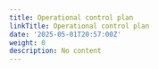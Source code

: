 ```yaml
---
title: Operational control plan
linkTitle: Operational control plan
date: '2025-05-01T20:57:00Z'
weight: 0
description: No content
---
```



